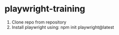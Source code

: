 # playwright-training
1. Clone repo from repository
2. Install playwright using: npm init playwright@latest